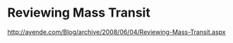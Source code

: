 <!--
id: 166475235
link: http://kevinisom.info/post/166475235/reviewing-mass-transit
slug: reviewing-mass-transit
date: Thu Aug 20 2009 00:58:35 GMT+1200 (NZST)
raw: {"blog_name":"kevinisom","id":166475235,"post_url":"http://kevinisom.info/post/166475235/reviewing-mass-transit","slug":"reviewing-mass-transit","type":"link","date":"2009-08-19 12:58:35 GMT","timestamp":1250686715,"state":"published","format":"html","reblog_key":"15AAjR65","tags":[],"short_url":"http://tmblr.co/Zw68Yy9x3NZ","highlighted":[],"feed_item":"http://ayende.com/Blog/archive/2008/06/04/Reviewing-Mass-Transit.aspx","from_feed_id":"650234","note_count":0,"title":"Reviewing Mass Transit","url":"http://ayende.com/Blog/archive/2008/06/04/Reviewing-Mass-Transit.aspx","description":""}
publish: 2009-08-020
tags: 
title: Reviewing Mass Transit
-->


Reviewing Mass Transit
======================

<http://ayende.com/Blog/archive/2008/06/04/Reviewing-Mass-Transit.aspx>


